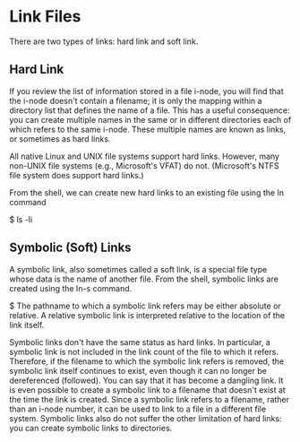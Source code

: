 # Link Files

There are two types of links: hard link and soft link.

## Hard Link

If you review the list of information stored in a file i-node, you will find that the i-node doesn't contain a filename; it is only the mapping within a directory list that defines the name of a file. This has a useful consequence: you can create multiple names in the same or in different directories each of which refers to the same i-node. These multiple names are known as links, or sometimes as hard links.
 
All native Linux and UNIX file systems support hard links. However, many non-UNIX file systems (e.g., Microsoft's VFAT) do not. (Microsoft's NTFS file system does support hard links.)

From the shell, we can create new hard links to an existing file using the In command

$ ls -li

## Symbolic (Soft) Links

A symbolic link, also sometimes called a soft link, is a special file type whose data is the name of another file. From the shell, symbolic links are created using the In-s command.

$
The pathname to which a symbolic link refers may be either absolute or relative. A relative symbolic link is interpreted relative to the location of the link itself.

Symbolic links don't have the same status as hard links. In particular, a symbolic link is not included in the link count of the file to which it refers. Therefore, if the filename to which the symbolic link refers is removed, the symbolic link itself continues to exist, even though it can no longer be dereferenced (followed). You can say that it has become a dangling link. It is even possible to create a symbolic link to a filename that doesn't exist at the time the link is created. Since a symbolic link refers to a filename, rather than an i-node number, it can be used to link to a file in a different file system. Symbolic links also do not suffer the other limitation of hard links: you can create symbolic links to directories.